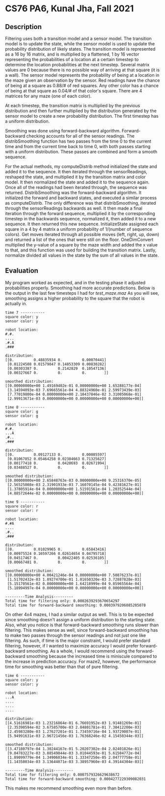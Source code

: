 # CS76 PA6, Kunal Jha, Fall 2021

## Description

Filtering uses both a transition model and a sensor model. The transition model is to update the state, while the sensor model is used to update the probability distribution of likely states. The transition model is represented as a 16 by 16 matrix, and is multiplied by a flattened, 1 by 16 vector representing the probabilities of a location at a certain timestep to determine the location probabilities at the next timestep. Several matrix values are 0 because there is no possible way of arriving at that square (it is a wall). The sensor model represents the probability of being at a location in the maze given an observation by the sensor. Red readings have the chance of being at a square as 0.88/# of red squares. Any other color has a chance of being at that square as 0.04/# of that color's square. There are 4 matrices for any maze (one of each color).

At each timestep, the transition matrix is multiplied by the previous distribution and then further multiplied by the distribution generated by the sensor model to create a new probability distribution. The first timestep has a uniform distribution.

Smoothing was done using forward-backward algorithm. Forward-backward checking accounts for all of the sensor readings. The distribSmoothing function has two passes from the time 0 to the current time and from the current time back to time 0, with both passes starting with a uniform distribution. These passes are combined and form a smooth sequence.

For the actual methods, my computeDistrib method initialized the state and added it to the sequence. It then iterated through the sensorReadings, reshaped the state, and multiplied it by the transition matrix and color model. It then normalized the state and added it to the sequence again. Once all of the readings had been iterated through, the sequence was returned. DistribSmoothing was the forward-backward algorithm. It initialzed the forward and backward states, and executed a similar process as computeDistrib. The only difference was that distribSmoothing, iterated through the sensorReadings backwards as well. It then made a final iteration through the forward sequence, multiplied it by the corresponding timestep in the backwards sequence, normalized it, then added it to a new sequence. It then returned this new sequence. InitializeState assigned each square in a 4 by 4 matrix a uniform probability of 1/(number of sequence colors). Get moves iterated through all possible moves (left, right, up, down) and returned a list of the ones that were still on the floor. OneDimConvert multiplied the y-value of a square by the maze width and added the x value to that, and this function was used for building the transition matrix. Lastly, normalize divided all values in the state by the sum of all values in the state.


## Evaluation

My program worked as expected, and in the testing phase it adjusted probabilities properly. Smoothing had more accurate predictions. Below is the output in the last few timesteps I had for *test_maze.maz* As you will see, smoothing assigns a higher probability to the square that the robot is actually in.
```
time 7 -----------
square color: y
sensor color: y

robot location:
#.#.
....
.#.A
.###

distribution:
[[0.         0.48835934 0.         0.00070441]
 [0.01224508 0.01579047 0.14853309 0.00830282]
 [0.00303387 0.         0.2142829  0.10547136]
 [0.00327667 0.         0.         0.        ]]

smoothed distribution:
[[0.00000000e+00 1.49169402e-01 0.00000000e+00 1.65288177e-04]
 [3.14594093e-03 7.69665561e-04 4.88324960e-01 2.59973439e-03]
 [7.77019800e-04 0.00000000e+00 2.10437846e-02 3.31005068e-01]
 [2.99913671e-03 0.00000000e+00 0.00000000e+00 0.00000000e+00]]

time 8 -----------
square color: g
sensor color: g

robot location:
#.#.
...A
.#..
.###

distribution:
[[0.         0.09127133 0.         0.00085597]
 [0.01067852 0.05464258 0.02384663 0.71325627]
 [0.00177418 0.         0.0420693  0.02671994]
 [0.03488527 0.         0.         0.        ]]

smoothed distribution:
[[0.00000000e+00 2.65848763e-03 0.00000000e+00 9.25316370e-05]
 [2.56525008e-03 2.31901933e-03 7.16070145e-04 9.42381627e-01]
 [1.37805914e-04 0.00000000e+00 1.51591561e-04 1.20352544e-04]
 [4.88572644e-02 0.00000000e+00 0.00000000e+00 0.00000000e+00]]

time 9 -----------
square color: r
sensor color: r

robot location:
#.#A
....
.#..
.###

distribution:
[[0.         0.01029965 0.         0.65843416]
 [0.00975524 0.16597266 0.02614654 0.04795718]
 [0.04517467 0.         0.00422405 0.02536105]
 [0.00667481 0.         0.         0.        ]]

smoothed distribution:
[[0.00000000e+00 4.00421246e-04 0.00000000e+00 7.50876237e-01]
 [1.51702432e-03 1.89274700e-01 1.01650320e-03 3.72887828e-03]
 [5.15170561e-02 0.00000000e+00 1.64218999e-04 9.85965564e-04]
 [5.18994997e-04 0.00000000e+00 0.00000000e+00 0.00000000e+00]]

---------Time Analysis---------
Total time for filtering only: 0.0002639293670654297
Total time for forward-backward smoothing: 0.0003979206085205078
```
On other 4x4 mazes, I had a similar output as well. This is to be expected since smoothing doesn't assign a uniform distribution to the starting state. Also, what you notice is that forward-backward smoothing runs slower than filtering. This makes sense as well, since forward-backward smoothing has to make two passes through the sensor readings and not just one like filtering. As such, if time is the major constraint, I would prefer standard filtering, however, if I wanted to maximize accuracy I would prefer forward-backward smoothing. As a whole, I would recommend using the forward-backward smoothing because the increased time is miniscule compared to the increase in prediction accuracy. For maze2, however, the performance time for smoothing was better than that of pure filtering.
```
time 6 -----------
square color: y
sensor color: y

robot location:
...A
....
....
....

distribution:
[[4.51616981e-03 1.23216864e-01 6.76691952e-03 1.91481269e-01]
 [2.35390594e-02 3.67585700e-03 2.84801781e-01 7.30412200e-03]
 [2.45983280e-03 1.27627201e-01 1.73459716e-04 1.93729007e-01]
 [5.94991631e-03 2.96721456e-03 1.76368246e-02 4.15450344e-03]]

smoothed distribution:
[[3.47180797e-04 1.30244167e-01 5.20207302e-04 2.02401826e-01]
 [9.04783227e-03 3.88549844e-03 3.01044593e-01 5.61504772e-04]
 [1.89099779e-04 1.34906034e-01 1.33347250e-05 2.04777758e-01]
 [1.14350034e-03 3.13644071e-03 3.38957960e-03 4.39144304e-03]]

---------Time Analysis---------
Total time for filtering only: 0.0007579326629638672
Total time for forward-backward smoothing: 0.0004277229309082031
```
This makes me recommend smoothing even more than before.
